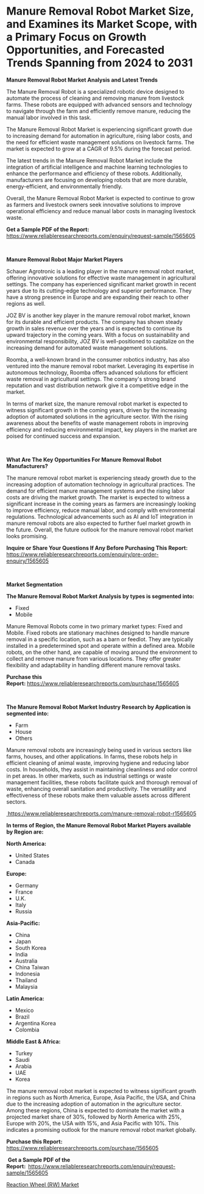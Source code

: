 <p><h1>Manure Removal Robot Market Size, and Examines its Market Scope, with a Primary Focus on Growth Opportunities, and Forecasted Trends Spanning from 2024 to 2031</h1></p><p><strong>Manure Removal Robot Market Analysis and Latest Trends</strong></p>
<p><p>The Manure Removal Robot is a specialized robotic device designed to automate the process of cleaning and removing manure from livestock farms. These robots are equipped with advanced sensors and technology to navigate through the farm and efficiently remove manure, reducing the manual labor involved in this task.</p><p>The Manure Removal Robot Market is experiencing significant growth due to increasing demand for automation in agriculture, rising labor costs, and the need for efficient waste management solutions on livestock farms. The market is expected to grow at a CAGR of 9.5% during the forecast period.</p><p>The latest trends in the Manure Removal Robot Market include the integration of artificial intelligence and machine learning technologies to enhance the performance and efficiency of these robots. Additionally, manufacturers are focusing on developing robots that are more durable, energy-efficient, and environmentally friendly.</p><p>Overall, the Manure Removal Robot Market is expected to continue to grow as farmers and livestock owners seek innovative solutions to improve operational efficiency and reduce manual labor costs in managing livestock waste.</p></p>
<p><strong>Get a Sample PDF of the Report:&nbsp;</strong> <a href="https://www.reliableresearchreports.com/enquiry/request-sample/1565605">https://www.reliableresearchreports.com/enquiry/request-sample/1565605</a></p>
<p>&nbsp;</p>
<p><strong>Manure Removal Robot Major Market Players</strong></p>
<p><p>Schauer Agrotronic is a leading player in the manure removal robot market, offering innovative solutions for effective waste management in agricultural settings. The company has experienced significant market growth in recent years due to its cutting-edge technology and superior performance. They have a strong presence in Europe and are expanding their reach to other regions as well.</p><p>JOZ BV is another key player in the manure removal robot market, known for its durable and efficient products. The company has shown steady growth in sales revenue over the years and is expected to continue its upward trajectory in the coming years. With a focus on sustainability and environmental responsibility, JOZ BV is well-positioned to capitalize on the increasing demand for automated waste management solutions.</p><p>Roomba, a well-known brand in the consumer robotics industry, has also ventured into the manure removal robot market. Leveraging its expertise in autonomous technology, Roomba offers advanced solutions for efficient waste removal in agricultural settings. The company's strong brand reputation and vast distribution network give it a competitive edge in the market.</p><p>In terms of market size, the manure removal robot market is expected to witness significant growth in the coming years, driven by the increasing adoption of automated solutions in the agriculture sector. With the rising awareness about the benefits of waste management robots in improving efficiency and reducing environmental impact, key players in the market are poised for continued success and expansion.</p></p>
<p>&nbsp;</p>
<p><strong>What Are The Key Opportunities For Manure Removal Robot Manufacturers?</strong></p>
<p><p>The manure removal robot market is experiencing steady growth due to the increasing adoption of automation technology in agricultural practices. The demand for efficient manure management systems and the rising labor costs are driving the market growth. The market is expected to witness a significant increase in the coming years as farmers are increasingly looking to improve efficiency, reduce manual labor, and comply with environmental regulations. Technological advancements such as AI and IoT integration in manure removal robots are also expected to further fuel market growth in the future. Overall, the future outlook for the manure removal robot market looks promising.</p></p>
<p><strong>Inquire or Share Your Questions If Any Before Purchasing This Report:</strong> <a href="https://www.reliableresearchreports.com/enquiry/pre-order-enquiry/1565605">https://www.reliableresearchreports.com/enquiry/pre-order-enquiry/1565605</a></p>
<p>&nbsp;</p>
<p><strong>Market Segmentation</strong></p>
<p><strong>The Manure Removal Robot Market Analysis by types is segmented into:</strong></p>
<p><ul><li>Fixed</li><li>Mobile</li></ul></p>
<p><p>Manure Removal Robots come in two primary market types: Fixed and Mobile. Fixed robots are stationary machines designed to handle manure removal in a specific location, such as a barn or feedlot. They are typically installed in a predetermined spot and operate within a defined area. Mobile robots, on the other hand, are capable of moving around the environment to collect and remove manure from various locations. They offer greater flexibility and adaptability in handling different manure removal tasks.</p></p>
<p><strong>Purchase this Report:&nbsp;</strong><a href="https://www.reliableresearchreports.com/purchase/1565605">https://www.reliableresearchreports.com/purchase/1565605</a></p>
<p>&nbsp;</p>
<p><strong>The Manure Removal Robot Market Industry Research by Application is segmented into:</strong></p>
<p><ul><li>Farm</li><li>House</li><li>Others</li></ul></p>
<p><p>Manure removal robots are increasingly being used in various sectors like farms, houses, and other applications. In farms, these robots help in efficient cleaning of animal waste, improving hygiene and reducing labor costs. In households, they assist in maintaining cleanliness and odor control in pet areas. In other markets, such as industrial settings or waste management facilities, these robots facilitate quick and thorough removal of waste, enhancing overall sanitation and productivity. The versatility and effectiveness of these robots make them valuable assets across different sectors.</p></p>
<p><a href="https://www.reliableresearchreports.com/manure-removal-robot-r1565605">&nbsp;https://www.reliableresearchreports.com/manure-removal-robot-r1565605</a></p>
<p><strong>In terms of Region, the Manure Removal Robot Market Players available by Region are:</strong></p>
<p>
    <p> <strong> North America: </strong>
        <ul>
            <li>United States</li>
            <li>Canada</li>
        </ul>
        </p> 
    <p> <strong> Europe: </strong>
        <ul>
            <li>Germany</li>
            <li>France</li>
            <li>U.K.</li>
            <li>Italy</li>
            <li>Russia</li>
        </ul>
        </p> 
    <p> <strong> Asia-Pacific: </strong>
        <ul>
            <li>China</li>
            <li>Japan</li>
            <li>South Korea</li>
            <li>India</li>
            <li>Australia</li>
            <li>China Taiwan</li>
            <li>Indonesia</li>
            <li>Thailand</li>
            <li>Malaysia</li>
        </ul>
        </p> 
    <p> <strong> Latin America: </strong>
        <ul>
            <li>Mexico</li>
            <li>Brazil</li>
            <li>Argentina Korea</li>
            <li>Colombia</li>
        </ul>
        </p> 
    <p> <strong> Middle East & Africa: </strong>
        <ul>
            <li>Turkey</li>
            <li>Saudi</li>
            <li>Arabia</li>
            <li>UAE</li>
            <li>Korea</li>
        </ul>
    </p>
    </p>
<p><p>The manure removal robot market is expected to witness significant growth in regions such as North America, Europe, Asia Pacific, the USA, and China due to the increasing adoption of automation in the agriculture sector. Among these regions, China is expected to dominate the market with a projected market share of 30%, followed by North America with 25%, Europe with 20%, the USA with 15%, and Asia Pacific with 10%. This indicates a promising outlook for the manure removal robot market globally.</p></p>
<p><strong>Purchase this Report: </strong><a href="https://www.reliableresearchreports.com/purchase/1565605">https://www.reliableresearchreports.com/purchase/1565605</a></p>
<p>&nbsp;<strong>Get a Sample PDF of the Report:&nbsp;&nbsp;</strong><a href="https://www.reliableresearchreports.com/enquiry/request-sample/1565605">https://www.reliableresearchreports.com/enquiry/request-sample/1565605</a></p>
<p><strong></strong></p>
<p><p><a href="https://github.com/CliffMedina6/Market-Research-Report-List-4/blob/main/reaction-wheel-rw-market.md">Reaction Wheel (RW) Market</a></p></p>